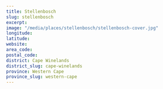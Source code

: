 ```yaml
---
title: Stellenbosch
slug: stellenbosch
excerpt: 
image: "/media/places/stellenbosch/stellenbosch-cover.jpg"
longitude: 
latitude: 
website: 
area_code: 
postal_code: 
district: Cape Winelands
district_slug: cape-winelands
province: Western Cape
province_slug: western-cape
---
```

